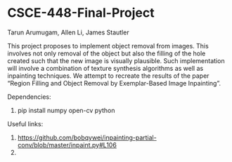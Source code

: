 # CSCE-448-Final-Project

Tarun Arumugam, Allen Li, James Stautler

This project proposes to implement object removal from images. This involves not only removal of the object but also the filling of the hole created such that the new image is visually plausible. Such implementation will involve a combination of texture synthesis algorithms as well as inpainting techniques. We attempt to recreate the results of the paper “Region Filling and Object Removal by Exemplar-Based Image Inpainting”.

Dependencies:
1. pip install numpy open-cv python

Useful links:
1. https://github.com/bobqywei/inpainting-partial-conv/blob/master/inpaint.py#L106
2. 
